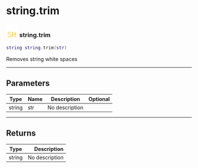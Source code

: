 # string.trim

### <img src="../../.gitbook/assets/shared.png" width="32" height="32" /> string.trim

```lua
string string.trim(str)
```

Removes string white spaces<br>

-----------------
## Parameters

| Type   | Name | Description | Optional |
| ------ | ---- | ----------- | -------: |
| string | str | No description |   |

-----------------
## Returns

| Type   | Description |
| ------ | ----------: |
| string | No description |
